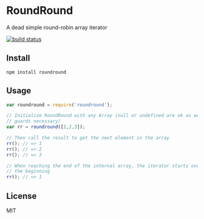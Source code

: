 # RoundRound

A dead simple round-robin array iterator

[![build
status](https://secure.travis-ci.org/watson/roundround.png)](http://travis-ci.org/watson/roundround)

## Install

```
npm install roundround
```

## Usage

```javascript
var roundround = require('roundround');

// Initialize RoundRound with any Array (null or undefined are ok as well, so no
// guards necessary)
var rr = roundround([1,2,3]);

// Then call the result to get the next element in the array
rr(); // => 1
rr(); // => 2
rr(); // => 3

// When reaching the end of the internal array, the iterator starts over from
// the beginning
rr(); // => 1
```

## License

MIT
